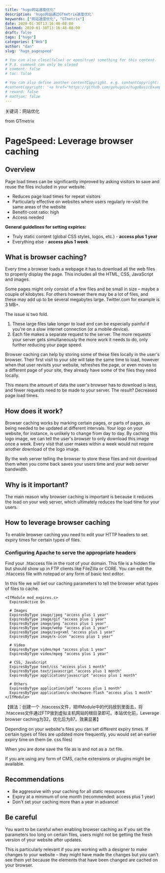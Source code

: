 ```yaml
---
title: "hugo网站速度优化"
description: 'hugo网站通过GTmetrix速度优化'
keywords: ["网站速度优化", "GTmetrix"]
date: 2020-01-30T13:16:48-08:00
lastmod: 2020-01-30T13:16:48-08:00
draft: false
tags: ["hugo"]
categories: ["Web"]
author: "dan"
slug: 'hugo_pagespeed'

# You can also close(false) or open(true) something for this content.
# P.S. comment can only be closed
# comment: false
# toc: false

# You can also define another contentCopyright. e.g. contentCopyright: "This is another copyright."
#contentCopyright: '<a href="https://github.com/gohugoio/hugoBasicExample" rel="noopener" target="_blank">See origin</a>'
# reward: false
# mathjax: false
---
```

关键词：网站优化

from GTmetrix

# PageSpeed: Leverage browser caching

## Overview

Page load times can be significantly improved by asking visitors to save and reuse the files included in your website.

- Reduces page load times for repeat visitors
- Particularly effective on websites where users regularly re-visit the same areas of the website
- Benefit-cost ratio: high
- Access needed

**General guidelines for setting expiries:**

- Truly static content (global CSS styles, logos, etc.) - **access plus 1 year**
- Everything else - **access plus 1 week**



## What is browser caching?

Every time a browser loads a webpage it has to download all the web files to properly display the page. This includes all the HTML, CSS, JavaScript and images.

Some pages might only consist of a few files and be small in size – maybe a couple of kilobytes. For others however there may be a lot of files, and these may add up to be several megabytes large. Twitter.com for example is 3 MB+.

The issue is two fold.

1. These large files take longer to load and can be especially painful if you're on a slow internet connection (or a mobile device).
2. Each file makes a separate request to the server. The more requests your server gets simultaneously the more work it needs to do, only further reducing your page speed.

Browser caching can help by storing some of these files locally in the user's browser. Their first visit to your site will take the same time to load, however when that user revisits your website, refreshes the page, or even moves to a different page of your site, they already have some of the files they need locally.

This means the amount of data the user's browser has to download is less, and fewer requests need to be made to your server. The result? Decreased page load times.

## How does it work?

Browser caching works by marking certain pages, or parts of pages, as being needed to be updated at different intervals. Your logo on your website, for instance, is unlikely to change from day to day. By caching this logo image, we can tell the user's browser to only download this image once a week. Every visit that user makes within a week would not require another download of the logo image.

By the web server telling the browser to store these files and not download them when you come back saves your users time and your web server bandwidth.

## Why is it important?

The main reason why browser caching is important is because it reduces the load on your web server, which ultimately reduces the load time for your users.

## How to leverage browser caching

To enable browser caching you need to edit your HTTP headers to set expiry times for certain types of files.

### Configuring Apache to serve the appropriate headers

Find your .htaccess file in the root of your domain. This file is a hidden file but should show up in FTP clients like FileZilla or CORE. You can edit the .htaccess file with notepad or any form of basic text editor.

In this file we will set our caching parameters to tell the browser what types of files to cache.

```
<IfModule mod_expires.c>
  ExpiresActive On

  # Images
  ExpiresByType image/jpeg "access plus 1 year"
  ExpiresByType image/gif "access plus 1 year"
  ExpiresByType image/png "access plus 1 year"
  ExpiresByType image/webp "access plus 1 year"
  ExpiresByType image/svg+xml "access plus 1 year"
  ExpiresByType image/x-icon "access plus 1 year"

  # Video
  ExpiresByType video/mp4 "access plus 1 year"
  ExpiresByType video/mpeg "access plus 1 year"

  # CSS, JavaScript
  ExpiresByType text/css "access plus 1 month"
  ExpiresByType text/javascript "access plus 1 month"
  ExpiresByType application/javascript "access plus 1 month"

  # Others
  ExpiresByType application/pdf "access plus 1 month"
  ExpiresByType application/x-shockwave-flash "access plus 1 month"
</IfModule>
```

【做法：创建一个 .htaccess文件，把IfModule中的代码放到里面去，将 .htaccess文件通过FTP放到虚拟主机网站的根目录即可。本站优化前，Leverage browser caching为32，优化后为87。效果显著】

Depending on your website's files you can set different expiry times. If certain types of files are updated more frequently, you would set an earlier expiry time on them (ie. css files)

When you are done save the file as is and not as a .txt file.

If you are using any form of CMS, cache extensions or plugins might be available.

## Recommendations

- Be aggressive with your caching for all static resources
- Expiry at a minimum of one month (recommended: access plus 1 year)
- Don't set your caching more than a year in advance!

## Be careful

You want to be careful when enabling browser caching as if you set the parameters too long on certain files, users might not be getting the fresh version of your website after updates.

This is particularly relevant if you are working with a designer to make changes to your website – they might have made the changes but you can't see them yet because the elements that have been changed are cached on your browser.